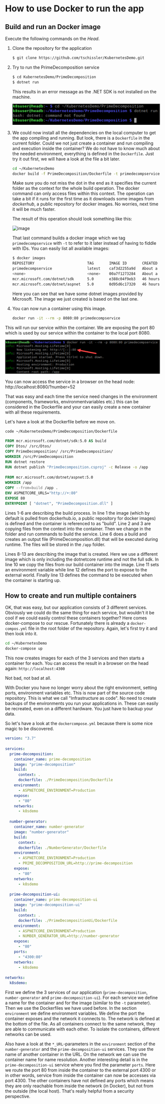 # How to use Docker to run the app

## Build and run an Docker image

Execute the following commands on the _Head_.

1. Clone the repository for the application
    ```bash
    $ git clone https://github.com/tschissler/KubernetesDemo.git
    ```
1. Try to run the PrimeDecomposition service
    ```bash
    $ cd KubernetesDemo/PrimeDecomposition
    $ dotnet run
    ```
    This results in an error message as the .NET SDK is not installed on the machine.

    ![Screenshot1](Screenshot1.png)
1. We could now install all the dependencies on the local computer to get the app compiling and running. But look, there is a `Dockerfile` in the current folder. Could we not just create a container and run compiling and execution inside the container? We do not have to know much about the needed environment, everything is defined in the `Dockerfile`. Just try it out first, we will have a look at the file a bit later.
    ```bash
    cd ~/KubernetesDemo
    docker build -f PrimeDecomposition/Dockerfile -t primedecompservice .
    ```
    Make sure you do not miss the dot in the end as it specifies the current folder as the context for the whole build operation. 
    The docker command can only access files within this context. The operation can take a bit if it runs for the first time as it downloads some 
    images from _dockerhub_, a public repository for docker images. No worries, next time it will be much faster.
    
    The result of this operation should look something like this:

    ![image](https://user-images.githubusercontent.com/11467601/115914576-6c971600-a472-11eb-9fd3-83b023593bf8.png)

    That last command builds a docker image which we tag `primedecompservice` with `-t` to refer to it later instead of having to fiddle with IDs.
    You can easily list all available images:
    ```bash
    $ docker images
    REPOSITORY                        TAG       IMAGE ID       CREATED              SIZE
    primedecompservice                latest    caf3d2255a9d   About a minute ago   174MB
    <none>                            <none>    00a7f1273284   About a minute ago   576MB
    mcr.microsoft.com/dotnet/sdk      5.0       e388c04f9eb3   46 hours ago         569MB
    mcr.microsoft.com/dotnet/aspnet   5.0       0d95d6c17320   46 hours ago         174MB
    ```
    Here you can see that we have some dotnet images provided by Microsoft. The image we just created is based on the last one.

1. You can now run a container using this image.
    ```bash
    docker run -it --rm -p 8080:80 primedecompservice
    ```

This will run our service within the container. We are exposing the port 80 which is used by our service within the container to the local port 8080.

![Screenshot2](Screenshot2.png)

You can now access the service in a browser on the head node: http://localhost:8080/?number=52

That was easy and each time the service need changes in the environment (components, frameworks, environmentvariables etc.) this can be 
considered in the Dockerfile and your can easily create a new container with all these requirements.

Let's have a look at the Dockerfile before we move on. 

```bash
code ~/KubernetesDemo/PrimeDecomposition/Dockerfile 
```

```dockerfile
FROM mcr.microsoft.com/dotnet/sdk:5.0 AS build
COPY Dtos/ /src/Dtos/
COPY PrimeDecomposition/ /src/PrimeDecomposition/
WORKDIR /src/PrimeDecomposition
RUN dotnet restore
RUN dotnet publish "PrimeDecomposition.csproj" -c Release -o /app

FROM mcr.microsoft.com/dotnet/aspnet:5.0
WORKDIR /app
COPY --from=build /app .
ENV ASPNETCORE_URLS="http://+:80"
EXPOSE 80
ENTRYPOINT [ "dotnet", "PrimeDecomposition.dll" ]
```

Lines 1-6 are describing the build process. In line 1 the image (which by default is pulled from dockerhub.io, 
a public repository for docker images) is defined and the container is referenced to as "build".
Line 2 and 3 are copying files from the context into the container. Then we change in the folder and 
run commands to build the service. Line 6 does a build and creates an output file (PrimeDecomposition.dll) that
will be executed during runtime. The files will be stored in the `/app` folder.

Lines 8-13 are describing the image that is created. Here we use a different image which is only including the dotnetcore 
runtime and not the full sdk. In line 10 we copy the files from our build container into the image. Line 11 sets an environment 
variable while line 12 defines the port to expose to the external world. Finally line 13 defines the command to be executed 
when the container is starting up.

## How to create and run multiple containers
OK, that was easy, but our application consists of 3 different services. Obviously we could do the same thing for each service, 
but wouldn't it be cool if we could easily control these containers together? Here comes docker-compose to our rescue.
Fortunately there is already a `docker-compos.yml` file in the root folder of the repository. Again, let's first try it and then look into it.

```bash
cd ~/KubernetesDemo
docker-compose up
```
This now creates images for each of the 3 services and then starts a container for each. You can access the result in a browser on the head again:
`http://localhost:4300`

Not bad, not bad at all. 

With Docker you have no longer worry about the right environment, setting ports, environment variables etc. This is now part of the source code repository. 
This is what we call "Infrastructure as code". No need to create backups of the environments you run your applications in. These can easily be recreated, even on a different hardware. You just have to backup your data.

So let's have a look at the `dockercompose.yml` because there is some nice magic to be discovered.

```yml
version: "3.7"

services:
  prime-decomposition:
    container_name: prime-decomposition
    image: "prime-decomposition"
    build:
      context: .
      dockerfile: ./PrimeDecomposition/Dockerfile
    environment:
      - ASPNETCORE_ENVIRONMENT=Production
    expose:
      - "80"
    networks:
      - k8sdemo

  number-generator:
    container_name: number-generator
    image: "number-generator"
    build:
      context: .
      dockerfile: ./NumberGenerator/Dockerfile
    environment:
      - ASPNETCORE_ENVIRONMENT=Production
      - PRIME_DECOMPOSITION_URL=http://prime-decomposition
    expose:
      - "80"
    networks:
      - k8sdemo

  prime-decomposition-ui:
    container_name: prime-decomposition-ui
    image: "prime-decomposition-ui"
    build:
      context: .
      dockerfile: ./PrimeDecompositionUi/Dockerfile
    environment:
      - ASPNETCORE_ENVIRONMENT=Production
      - NUMBER_GENERATOR_URL=http://number-generator
    expose:
      - "80"
    ports:
      - "4300:80"
    networks:
      - k8sdemo
        
networks:
  k8sdemo:
```

First we define the 3 services of our application (`prime-decomposition`, `number-generator` and `prime-decomposition-ui`).
For each service we define a name for the container and for the image (similar to the `-t` parameter). Then we use the 
Dockerfiles we have used before. In the section `environment` we define environment variables. We define the port the 
container exposes and the network it connects to. The network is defined at the bottom of the file. As all containers
connect to the same network, they are able to communicate with each other. To isolate the containers, different networks
can be used. 

Also have a look at the `*_URL`-parameters in the `environment` section of the `number-generator` and the `prime-decomposition-ui` services.
They use the name of another container in the URL. On the network we can use the container name for name resolution.
Another interesting detail is in the `prime-decomposition-ui` service where you find the parameter `ports`. Here we route the 
port 80 from inside the container to the external port 4300 or in other words, service from inside the container can now be 
accesses via port 4300. The other containers have not defined any ports which means they are only reachable from inside the 
network (in Docker), but not from the outside (the local host). That's really helpful from a security perspective.
